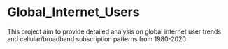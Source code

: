 # Global_Internet_Users
This project aim to provide detailed analysis on global internet user trends and cellular/broadband subscription patterns from 1980-2020
